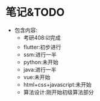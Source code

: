 # 笔记&TODO

* 包含内容:
  * 考研408::ballot_box_with_check:完成
  * flutter:初步进行
  * ssm:进行一半
  * python:未开始
  * java:进行一半
  * vue:未开始
  * html+css+javascript:未开始
  * 算法设计:刚开始初级算法部分
